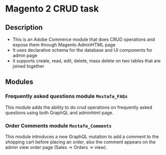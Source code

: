 # Magento 2 CRUD task

## Description
- This is an Adobe Commerce module that does CRUD operations and expose them through Magento AdminHTML page
- It uses declarative schema for the database and UI components for admin page
- it supports create, read, edit, delete, mass delete on two tables that are joined together

## Modules

### Frequently asked questions module `Mostafa_FAQs`
This module adds the ability to do crud operations on frequently asked questions using both GraphQL and adminhtml page.

### Order Comments module `Mostafa_Comments`
This module introduces a new GraphQL mutation to add a comment to the shopping cart before placing an order, also the comment
appears on the admin view order page (Sales -> Orders -> view).
